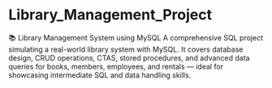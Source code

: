 # Library_Management_Project
📚 Library Management System using MySQL A comprehensive SQL project simulating a real-world library system with MySQL. It covers database design, CRUD operations, CTAS, stored procedures, and advanced data queries for books, members, employees, and rentals — ideal for showcasing intermediate SQL and data handling skills.
